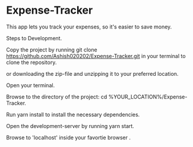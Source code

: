 # Expense-Tracker
This app lets you track your expenses, so it's easier to save money. 

Steps to Development.

Copy the project by running git clone https://github.com/Ashish020202/Expense-Tracker.git in your terminal to clone the repository.

or downloading the zip-file and unzipping it to your preferred location.

Open your terminal.

Browse to the directory of the project: cd %YOUR_LOCATION%/Expense-Tracker.

Run yarn install to install the necessary dependencies.

Open the development-server by running yarn start.

Browse to 'localhost' inside your favortie browser .

